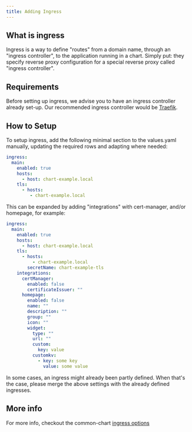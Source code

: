 ```yaml
---
title: Adding Ingress
---
```


## What is ingress

Ingress is a way to define "routes" from a domain name, through an "ingress controller", to the application running in a chart.
Simply put: they specify reverse proxy configuration for a special reverse proxy called "ingress controller".

## Requirements

Before setting up ingress, we advise you to have an ingress controller already set-up. Our recommended ingress controller would be [Traefik](https://github.com/traefik/traefik).

## How to Setup

To setup ingress, add the following minimal section to the values.yaml manually, updating the required rows and adapting where needed:

```yaml
ingress:
  main:
    enabled: true
    hosts:
      - host: chart-example.local
    tls:
      - hosts:
         - chart-example.local
```

This can be expanded by adding "integrations" with cert-manager, and/or homepage, for example:

```yaml
ingress:
  main:
    enabled: true
    hosts:
      - host: chart-example.local
    tls:
      - hosts:
          - chart-example.local
        secretName: chart-example-tls
    integrations:
      certManager:
        enabled: false
        certificateIssuer: ""
      homepage:
        enabled: false
        name: ""
        description: ""
        group: ""
        icon: ""
        widget:
          type: ""
          url: ""
          custom:
            key: value
          customkv:
            - key: some key
              value: some value
```

In some cases, an ingress might already been partly defined. When that's the case, please merge the above settings with the already defined ingresses.

## More info

For more info, checkout the common-chart [ingress options](/common/ingress/)
